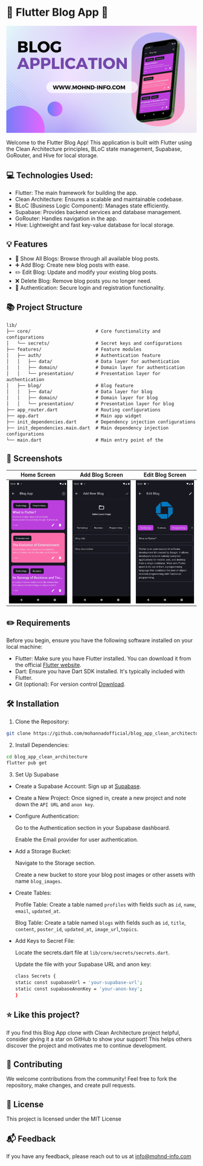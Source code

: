 # 📃 Flutter Blog App 🚀

![Alt text](assets/banner.png)

Welcome to the Flutter Blog App! This application is built with Flutter using the Clean Architecture principles, BLoC state management, Supabase, GoRouter, and Hive for local storage.

## 💻 Technologies Used:

- Flutter: The main framework for building the app.
- Clean Architecture: Ensures a scalable and maintainable codebase.
- BLoC (Business Logic Component): Manages state efficiently.
- Supabase: Provides backend services and database management.
- GoRouter: Handles navigation in the app.
- Hive: Lightweight and fast key-value database for local storage.

## 💡 Features

- 📝 Show All Blogs: Browse through all available blog posts.
- ➕ Add Blog: Create new blog posts with ease.
- ✏️ Edit Blog: Update and modify your existing blog posts.
- ❌ Delete Blog: Remove blog posts you no longer need.
- 🔐 Authentication: Secure login and registration functionality.

## 📚 Project Structure

```plaintext
lib/
├── core/                        # Core functionality and configurations
│   └── secrets/                 # Secret keys and configurations
├── features/                    # Feature modules
│   ├── auth/                    # Authentication feature
│   │   ├── data/                # Data layer for authentication
│   │   ├── domain/              # Domain layer for authentication
│   │   └── presentation/        # Presentation layer for authentication
│   ├── blog/                    # Blog feature
│   │   ├── data/                # Data layer for blog
│   │   ├── domain/              # Domain layer for blog
│   │   └── presentation/        # Presentation layer for blog
├── app_router.dart              # Routing configurations
├── app.dart                     # Main app widget
├── init_dependencies.dart       # Dependency injection configurations
├── init_dependencies.main.dart  # Main dependency injection configurations
└── main.dart                    # Main entry point of the
```

## 📸 Screenshots

| Home Screen                            | Add Blog Screen                  | Edit Blog Screen                   |
| -------------------------------------- | -------------------------------- | ---------------------------------- |
| ![Home Screen](assets/home-screen.png) | ![Add Blog](assets/add-blog.png) | ![Edit Blog](assets/edit-blog.png) |

## ✏️ Requirements

Before you begin, ensure you have the following software installed on your local machine:

- Flutter: Make sure you have Flutter installed. You can download it from the official [Flutter website](https://flutter.dev/).
- Dart: Ensure you have Dart SDK installed. It's typically included with Flutter.
- Git (optional): For version control [Download](https://git-scm.com/downloads).

## 🛠️ Installation

1. Clone the Repository:

```bash
git clone https://github.com/mohannadofficial/blog_app_clean_architecture.git
```

2. Install Dependencies:

```bash
cd blog_app_clean_architecture
flutter pub get
```

3. Set Up Supabase

- Create a Supabase Account: Sign up at [Supabase](https://supabase.io/).
- Create a New Project: Once signed in, create a new project and note down the `API URL` and `anon key`.
- Configure Authentication:

  Go to the Authentication section in your Supabase dashboard.

  Enable the Email provider for user authentication.

- Add a Storage Bucket:

  Navigate to the Storage section.

  Create a new bucket to store your blog post images or other assets with name `blog_images`.

- Create Tables:

  Profile Table: Create a table named `profiles` with fields such as `id`, `name`, `email`, `updated_at`.

  Blog Table: Create a table named `blogs` with fields such as `id`, `title`, `content`, `poster_id`, `updated_at`, `image_url`,`topics`.

- Add Keys to Secret File:

  Locate the secrets.dart file at `lib/core/secrets/secrets.dart`.

  Update the file with your Supabase URL and anon key:

  ```bash
  class Secrets {
  static const supabaseUrl = 'your-supabase-url';
  static const supabaseAnonKey = 'your-anon-key';
  }
  ```

## ⭐ Like this project?

If you find this Blog App clone with Clean Architecture project helpful, consider giving it a star on GitHub to show your support! This helps others discover the project and motivates me to continue development.

## 🙌 Contributing

We welcome contributions from the community! Feel free to fork the repository, make changes, and create pull requests.

## 🔰 License

This project is licensed under the MIT License

## 📬 Feedback

If you have any feedback, please reach out to us at info@mohnd-info.com
